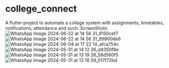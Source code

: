 # college_connect

A flutter project to automate a college system with assignments, timetables, notifications, attendance and such.
ScreenShots:
![WhatsApp Image 2024-06-22 at 14 56 31_9150cef7](https://github.com/TOXiC-G/college_connect/assets/71013216/016ed4b8-0126-4f5a-ba0e-8fea2ed3debb)
![WhatsApp Image 2024-06-22 at 14 56 31_99800de6](https://github.com/TOXiC-G/college_connect/assets/71013216/c80bd8b0-3b7e-4a65-a1d4-1ef4ca8cf240)
![WhatsApp Image 2024-06-04 at 17 22 14_afca754c](https://github.com/TOXiC-G/college_connect/assets/71013216/edd97948-8091-43ed-943c-120ec852392e)
![WhatsApp Image 2024-05-31 at 14 12 26_d4350f8e](https://github.com/TOXiC-G/college_connect/assets/71013216/f0b8cbbb-959d-4115-b159-d18338aa49b0)
![WhatsApp Image 2024-05-31 at 13 19 26_58d560f5](https://github.com/TOXiC-G/college_connect/assets/71013216/deb031d1-2b1b-4286-ab8a-f943edf4d97c)
![WhatsApp Image 2024-05-31 at 13 18 59_017f72bd](https://github.com/TOXiC-G/college_connect/assets/71013216/7d5a538a-f4d4-420b-9baa-d2987117354c)

